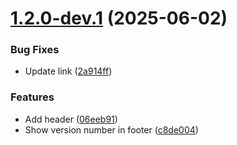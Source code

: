 # [1.2.0-dev.1](https://github.com/kresimir-mihelec/versioning-poc/compare/v1.1.0...v1.2.0-dev.1) (2025-06-02)


### Bug Fixes

* Update link ([2a914ff](https://github.com/kresimir-mihelec/versioning-poc/commit/2a914ff1b8126281a49388753fe802e8a59df1c3))


### Features

* Add header ([06eeb91](https://github.com/kresimir-mihelec/versioning-poc/commit/06eeb915c4376afa8f05fb6fc1895eca199de474))
* Show version number in footer ([c8de004](https://github.com/kresimir-mihelec/versioning-poc/commit/c8de004a4e1cca0468cc6acfcbcb7874dafa0e3b))
